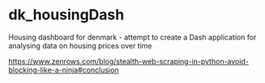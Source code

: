 # dk_housingDash
Housing dashboard for denmark - attempt to create a Dash application for analysing data on housing prices over time

https://www.zenrows.com/blog/stealth-web-scraping-in-python-avoid-blocking-like-a-ninja#conclusion
